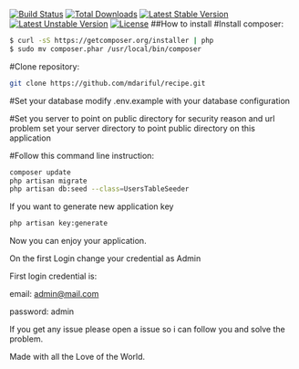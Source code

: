 [![Build Status](https://travis-ci.org/laravel/framework.svg)](https://travis-ci.org/laravel/framework)
[![Total Downloads](https://poser.pugx.org/laravel/framework/d/total.svg)](https://packagist.org/packages/laravel/framework)
[![Latest Stable Version](https://poser.pugx.org/laravel/framework/v/stable.svg)](https://packagist.org/packages/laravel/framework)
[![Latest Unstable Version](https://poser.pugx.org/laravel/framework/v/unstable.svg)](https://packagist.org/packages/laravel/framework)
[![License](https://poser.pugx.org/laravel/framework/license.svg)](https://packagist.org/packages/laravel/framework)
##How to install
#Install composer:
```sh
$ curl -sS https://getcomposer.org/installer | php
$ sudo mv composer.phar /usr/local/bin/composer
```
#Clone repository:
```sh
git clone https://github.com/mdariful/recipe.git
```
#Set your database
modify .env.example with your database configuration

#Set you server to point on public directory
for security reason and url problem set your server directory to point public directory on this application

#Follow this command line instruction:
```sh
composer update
php artisan migrate
php artisan db:seed --class=UsersTableSeeder
```
If you want to generate new application key
```sh
php artisan key:generate
```
Now you can enjoy your application. 

On the first Login change your credential as Admin

First login credential is:

email: admin@mail.com

password: admin


If you get any issue please open a issue so i can follow you and solve the problem.

Made with all the Love of the World.
